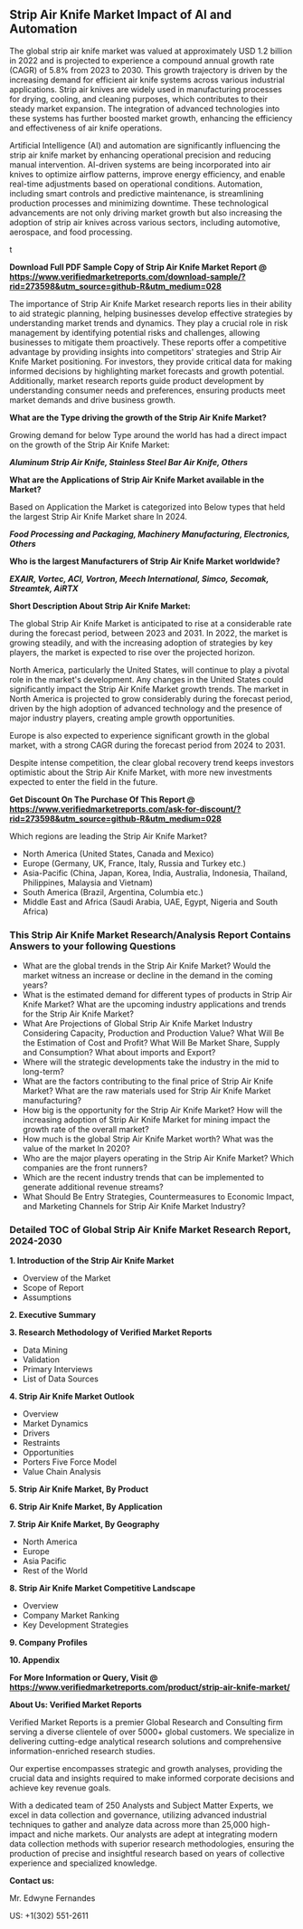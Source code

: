 <h2>Strip Air Knife Market Impact of AI and Automation</h2><p>The global strip air knife market was valued at approximately USD 1.2 billion in 2022 and is projected to experience a compound annual growth rate (CAGR) of 5.8% from 2023 to 2030. This growth trajectory is driven by the increasing demand for efficient air knife systems across various industrial applications. Strip air knives are widely used in manufacturing processes for drying, cooling, and cleaning purposes, which contributes to their steady market expansion. The integration of advanced technologies into these systems has further boosted market growth, enhancing the efficiency and effectiveness of air knife operations.</p><p>Artificial Intelligence (AI) and automation are significantly influencing the strip air knife market by enhancing operational precision and reducing manual intervention. AI-driven systems are being incorporated into air knives to optimize airflow patterns, improve energy efficiency, and enable real-time adjustments based on operational conditions. Automation, including smart controls and predictive maintenance, is streamlining production processes and minimizing downtime. These technological advancements are not only driving market growth but also increasing the adoption of strip air knives across various sectors, including automotive, aerospace, and food processing.</p>t</p><p id="" class=""><strong>Download Full PDF Sample Copy of Strip Air Knife Market Report @ <a href="https://www.verifiedmarketreports.com/download-sample/?rid=273598&utm_source=github-R&utm_medium=028" target="_blank">https://www.verifiedmarketreports.com/download-sample/?rid=273598&utm_source=github-R&utm_medium=028</a></strong></p><p>The importance of&nbsp;Strip Air Knife Market research reports lies in their ability to aid strategic planning, helping businesses develop effective strategies by understanding market trends and dynamics. They play a crucial role in risk management by identifying potential risks and challenges, allowing businesses to mitigate them proactively. These reports offer a competitive advantage by providing insights into competitors' strategies and Strip Air Knife Market positioning. For investors, they provide critical data for making informed decisions by highlighting market forecasts and growth potential. Additionally, market research reports guide product development by understanding consumer needs and preferences, ensuring products meet market demands and drive business growth.</p><p><strong>What are the&nbsp;Type driving the growth of the Strip Air Knife Market?</strong></p><p id="" class="">Growing demand for below Type around the world has had a direct impact on the growth of the Strip Air Knife Market:</p><em><strong>Aluminum Strip Air Knife, Stainless Steel Bar Air Knife, Others</strong></em></p><strong>What are the&nbsp;Applications&nbsp;of Strip Air Knife Market available in the Market?</strong></p><p id="" class="">Based on Application the Market is categorized into Below types that held the largest Strip Air Knife Market share In 2024.</p><em><strong>Food Processing and Packaging, Machinery Manufacturing, Electronics, Others</strong></em></p><strong>Who is the largest Manufacturers of Strip Air Knife Market worldwide?</strong></p><p><em><strong>EXAIR, Vortec, ACI, Vortron, Meech International, Simco, Secomak, Streamtek, AiRTX</strong></em></p><p id="" class=""><strong>Short Description About Strip Air Knife Market:</strong></p><p>The global Strip Air Knife Market is anticipated to rise at a considerable rate during the forecast period, between 2023 and 2031. In 2022, the market is growing steadily, and with the increasing adoption of strategies by key players, the market is expected to rise over the projected horizon.</p><p>North America, particularly the United States, will continue to play a pivotal role in the market's development. Any changes in the United States could significantly impact the Strip Air Knife Market growth trends. The market in North America is projected to grow considerably during the forecast period, driven by the high adoption of advanced technology and the presence of major industry players, creating ample growth opportunities.</p><p>Europe is also expected to experience significant growth in the global market, with a strong CAGR during the forecast period from 2024 to 2031.</p><p>Despite intense competition, the clear global recovery trend keeps investors optimistic about the Strip Air Knife Market, with more new investments expected to enter the field in the future.</p><p id="" class=""><strong>Get Discount On The Purchase Of This Report @ <a href="https://www.verifiedmarketreports.com/ask-for-discount/?rid=273598&utm_source=github-R&utm_medium=028" target="_blank">https://www.verifiedmarketreports.com/ask-for-discount/?rid=273598&utm_source=github-R&utm_medium=028</a></strong></p>Which regions are leading the Strip Air Knife Market?</p><ul><li>North America (United States, Canada and Mexico)</li><li>Europe (Germany, UK, France, Italy, Russia and Turkey etc.)</li><li>Asia-Pacific (China, Japan, Korea, India, Australia, Indonesia, Thailand, Philippines, Malaysia and Vietnam)</li><li>South America (Brazil, Argentina, Columbia etc.)</li><li>Middle East and Africa (Saudi Arabia, UAE, Egypt, Nigeria and South Africa)</li></ul><h3 id="" class="">This Strip Air Knife Market Research/Analysis Report Contains Answers to your following Questions</h3><ul><li>What are the global trends in the Strip Air Knife Market? Would the market witness an increase or decline in the demand in the coming years?</li><li>What is the estimated demand for different types of products in Strip Air Knife Market? What are the upcoming industry applications and trends for the Strip Air Knife Market?</li><li>What Are Projections of Global Strip Air Knife Market Industry Considering Capacity, Production and Production Value? What Will Be the Estimation of Cost and Profit? What Will Be Market Share, Supply and Consumption? What about imports and Export?</li><li>Where will the strategic developments take the industry in the mid to long-term?</li><li>What are the factors contributing to the final price of Strip Air Knife Market? What are the raw materials used for Strip Air Knife Market manufacturing?</li><li>How big is the opportunity for the Strip Air Knife Market? How will the increasing adoption of Strip Air Knife Market for mining impact the growth rate of the overall market?</li><li>How much is the global Strip Air Knife Market worth? What was the value of the market In 2020?</li><li>Who are the major players operating in the Strip Air Knife Market? Which companies are the front runners?</li><li>Which are the recent industry trends that can be implemented to generate additional revenue streams?</li><li>What Should Be Entry Strategies, Countermeasures to Economic Impact, and Marketing Channels for Strip Air Knife Market Industry?</li></ul><h3 id="" class="">Detailed TOC of Global Strip Air Knife Market Research Report, 2024-2030</h3><p id="" class=""><strong>1. Introduction of the Strip Air Knife Market</strong></p><ul><li>Overview of the Market</li><li>Scope of Report</li><li>Assumptions</li></ul><p id="" class=""><strong>2. Executive Summary</strong></p><p id="" class=""><strong>3. Research Methodology of Verified Market Reports</strong></p><ul><li>Data Mining</li><li>Validation</li><li>Primary Interviews</li><li>List of Data Sources</li></ul><p id="" class=""><strong>4. Strip Air Knife Market Outlook</strong></p><ul><li>Overview</li><li>Market Dynamics</li><li>Drivers</li><li>Restraints</li><li>Opportunities</li><li>Porters Five Force Model</li><li>Value Chain Analysis</li></ul><p id="" class=""><strong>5. Strip Air Knife Market, By Product</strong></p><p id="" class=""><strong>6. Strip Air Knife Market, By Application</strong></p><p id="" class=""><strong>7. Strip Air Knife Market, By Geography</strong></p><ul><li>North America</li><li>Europe</li><li>Asia Pacific</li><li>Rest of the World</li></ul><p id="" class=""><strong>8. Strip Air Knife Market Competitive Landscape</strong></p><ul><li>Overview</li><li>Company Market Ranking</li><li>Key Development Strategies</li></ul><p id="" class=""><strong>9. Company Profiles</strong></p><p id="" class=""><strong>10. Appendix</strong></p><p id="" class=""><strong>For More Information or Query, Visit @ <a href="https://www.verifiedmarketreports.com/product/strip-air-knife-market/" target="_blank">https://www.verifiedmarketreports.com/product/strip-air-knife-market/</a></strong></p><p id="" class=""><strong>About Us: Verified Market Reports</strong></p><p id="" class="">Verified Market Reports is a premier Global Research and Consulting firm serving a diverse clientele of over 5000+ global customers. We specialize in delivering cutting-edge analytical research solutions and comprehensive information-enriched research studies.</p><p id="" class="">Our expertise encompasses strategic and growth analyses, providing the crucial data and insights required to make informed corporate decisions and achieve key revenue goals.</p><p id="" class="">With a dedicated team of 250 Analysts and Subject Matter Experts, we excel in data collection and governance, utilizing advanced industrial techniques to gather and analyze data across more than 25,000 high-impact and niche markets. Our analysts are adept at integrating modern data collection methods with superior research methodologies, ensuring the production of precise and insightful research based on years of collective experience and specialized knowledge.</p><p id="" class=""><strong>Contact us:</strong></p><p id="" class="">Mr. Edwyne Fernandes</p><p id="" class="">US: +1(302) 551-2611</p>